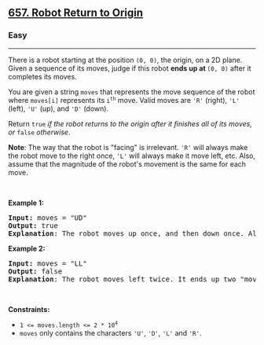 <h2><a href="https://leetcode.com/problems/robot-return-to-origin/?envType=study-plan-v2&envId=programming-skills">657. Robot Return to Origin</a></h2><h3>Easy</h3><hr><p>There is a robot starting at the position <code>(0, 0)</code>, the origin, on a 2D plane. Given a sequence of its moves, judge if this robot <strong>ends up at </strong><code>(0, 0)</code> after it completes its moves.</p>

<p>You are given a string <code>moves</code> that represents the move sequence of the robot where <code>moves[i]</code> represents its <code>i<sup>th</sup></code> move. Valid moves are <code>&#39;R&#39;</code> (right), <code>&#39;L&#39;</code> (left), <code>&#39;U&#39;</code> (up), and <code>&#39;D&#39;</code> (down).</p>

<p>Return <code>true</code><em> if the robot returns to the origin after it finishes all of its moves, or </em><code>false</code><em> otherwise</em>.</p>

<p><strong>Note</strong>: The way that the robot is &quot;facing&quot; is irrelevant. <code>&#39;R&#39;</code> will always make the robot move to the right once, <code>&#39;L&#39;</code> will always make it move left, etc. Also, assume that the magnitude of the robot&#39;s movement is the same for each move.</p>

<p>&nbsp;</p>
<p><strong class="example">Example 1:</strong></p>

<pre>
<strong>Input:</strong> moves = &quot;UD&quot;
<strong>Output:</strong> true
<strong>Explanation</strong>: The robot moves up once, and then down once. All moves have the same magnitude, so it ended up at the origin where it started. Therefore, we return true.
</pre>

<p><strong class="example">Example 2:</strong></p>

<pre>
<strong>Input:</strong> moves = &quot;LL&quot;
<strong>Output:</strong> false
<strong>Explanation</strong>: The robot moves left twice. It ends up two &quot;moves&quot; to the left of the origin. We return false because it is not at the origin at the end of its moves.
</pre>

<p>&nbsp;</p>
<p><strong>Constraints:</strong></p>

<ul>
	<li><code>1 &lt;= moves.length &lt;= 2 * 10<sup>4</sup></code></li>
	<li><code>moves</code> only contains the characters <code>&#39;U&#39;</code>, <code>&#39;D&#39;</code>, <code>&#39;L&#39;</code> and <code>&#39;R&#39;</code>.</li>
</ul>
